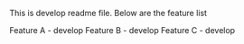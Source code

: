 This is develop readme file. Below are the feature list

Feature A - develop
Feature B - develop
Feature C - develop
